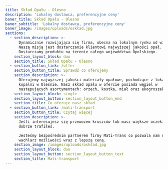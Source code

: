 ```yaml
---
title: Skład Opału - Olesno
description: 'Lokalny dostawca, preferencyjne ceny'
baner_title: Skład Opału - Olesno
baner_subtitle: 'Lokalny dostawca, preferencyjne ceny'
baner_image: /images/uploads/oskład.jpg
sections:
  - section_description: >-
      Dynamicznie rozwijająca się firma, obecna na lokalnym rynku od wielu lat.
      Naszą misją jest dostarczanie klientowi najwyższej jakości opał.
      Dostarczamy produktu na terenie całego województwa Opolskiego.
    section_layout_block: duo
    section_title: Skład Opału - Olesno
  - section_button_link: /offer
    section_button_title: Sprawdź co oferujemy
    section_description: >-
      Oferujemy najwyższej jakości materiały opałowe, pochodzące z lokalnej
      kopalni w Oleśnie. Nasz skład opału w ofercie posiada węgiel w
      następujących asortymentach: orzech, kostka, miał oraz ekogroszek.
    section_layout_block: single
    section_layout_button: section_layout_button_end
    section_title: Co oferuje nasz skład
  - section_button_link: /mati-transport
    section_button_title: Czytaj więcej
    section_description: >-
      Jeśli interesujesz się przewozem kruszców lub masz większe oczekiwanie to
      dobrze trafiłeś. 

      Jesteśmy bezpośrednim partnerem firmy Mati-Trans co pozwala nam na szerszy
      wachlarz możliwości wraz z lepszą ceną. 
    section_image: /images/uploads/oskład.jpg
    section_layout_block: duo
    section_layout_button: section_layout_button_text
    section_title: Mati-transport
---
```


